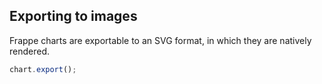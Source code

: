 ## Exporting to images

Frappe charts are exportable to an SVG format, in which they are natively rendered.

```js
chart.export();
```

<chart-demo data="get-update-data" v-bind:config="{
		title: 'My Area Chart',
        type: 'line',
        height: 300,
		lineOptions: { areaFill: 1 }
    }"
	v-bind:actions="[
		{
			name: 'Export',
			fn: 'export',
			args: []
		}
	]">
</chart-demo>
